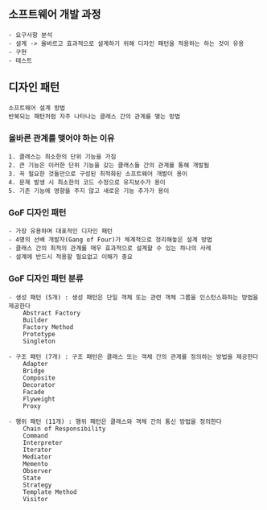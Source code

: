 ## 소프트웨어 개발 과정
	- 요구사항 분석
	- 설계 -> 올바르고 효과적으로 설계하기 위해 디자인 패턴을 적용하는 하는 것이 유용
	- 구현
	- 테스트

## 디자인 패턴
	소프트웨어 설계 방법
	반복되는 패턴처럼 자주 나타나는 클래스 간의 관계를 맺는 방법

### 올바른 관계를 맺어야 하는 이유
	1. 클래스는 최소한의 단위 기능을 가짐
	2. 큰 기능은 이러한 단위 기능을 갖는 클래스들 간의 관계를 통해 개발됨
	3. 꼭 필요한 것들만으로 구성된 최적화된 소프트웨어 개발이 용이
	4. 문제 발생 시 최소한의 코드 수정으로 유지보수가 용이
	5. 기존 기능에 영향을 주지 않고 새로운 기능 추가가 용이

### GoF 디자인 패턴
	- 가장 유용하며 대표적인 디자인 패턴
	- 4명의 선배 개발자(Gang of Four)가 체계적으로 정리해놓은 설계 방법
	- 클래스 간의 최적의 관계를 매우 효과적으로 설계할 수 있는 하나의 사례
	- 설계에 반드시 적용할 필요없고 이해가 중요

### GoF 디자인 패턴 분류

	- 생성 패턴 (5개) : 생성 패턴은 단일 객체 또는 관련 객체 그룹을 인스턴스화하는 방법을 제공한다
		Abstract Factory
		Builder
		Factory Method
		Prototype
		Singleton

	- 구조 패턴 (7개) : 구조 패턴은 클래스 또는 객체 간의 관계를 정의하는 방법을 제공한다
		Adapter
		Bridge
		Composite
		Decorator
		Facade
		Flyweight
		Proxy

	- 행위 패턴 (11개) : 행위 패턴은 클래스와 객체 간의 통신 방법을 정의한다
		Chain of Responsibility
		Command
		Interpreter
		Iterator
		Mediator
		Memento
		Observer
		State
		Strategy
		Template Method
		Visitor